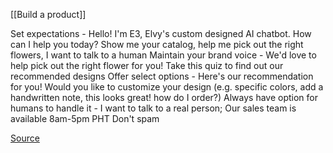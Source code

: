 [[Build a product]]

Set expectations - Hello! I'm E3, Elvy's custom designed AI chatbot. How can I help you today? Show me your catalog, help me pick out the right flowers, I want to talk to a human
Maintain your brand voice - We'd love to help pick out the right flower for you! Take this quiz to find out our recommended designs
Offer select options - Here's our recommendation for you! Would you like to customize your design (e.g. specific colors, add a handwritten note, this looks great! how do I order?)
Always have option for humans to handle it - I want to talk to a real person; Our sales team is available 8am-5pm PHT
Don't spam

[Source](https://blog.hootsuite.com/facebook-messenger-bots-guide/)